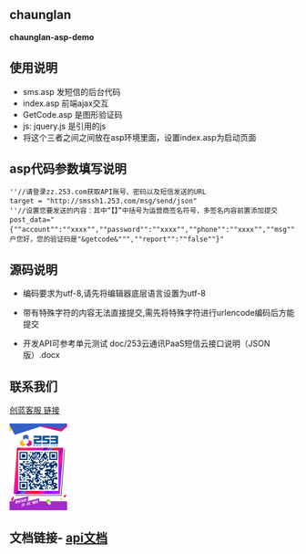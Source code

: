 ## chaunglan

**chaunglan-asp-demo**

## 使用说明

- sms.asp 发短信的后台代码
- index.asp 前端ajax交互
- GetCode.asp 是图形验证码
- js: jquery.js 是引用的js
- 将这个三者之间之间放在asp环境里面，设置index.asp为启动页面

## asp代码参数填写说明
```
''//请登录zz.253.com获取API账号、密码以及短信发送的URL
target = "http://smssh1.253.com/msg/send/json"  
''//设置您要发送的内容：其中“【】”中括号为运营商签名符号，多签名内容前置添加提交
post_data="{""account"":""xxxx"",""password"":""xxxx"",""phone"":""xxxx"",""msg"":""用户您好，您的验证码是"&getcode&""",""report"":""false""}"
```
## 源码说明 

- 编码要求为utf-8,请先将编辑器底层语言设置为utf-8

- 带有特殊字符的内容无法直接提交,需先将特殊字符进行urlencode编码后方能提交

- 开发API可参考单元测试 doc/253云通讯PaaS短信云接口说明（JSON版）.docx



## 联系我们

[创蓝客服 链接](https://kefu253.udesk.cn/im_client/?web_plugin_id=47820={"name":"github"})


<img src="doc/kefu.jpg" width="20%" alt="创蓝客服"/>




## 文档链接- [api文档](https://www.253.com/#/document/api_doc/zz)

